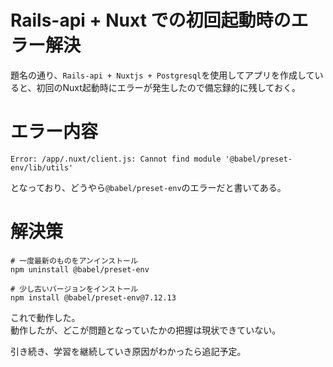 # Rails-api + Nuxt での初回起動時のエラー解決
題名の通り、`Rails-api + Nuxtjs + Postgresql`を使用してアプリを作成していると、初回のNuxt起動時にエラーが発生したので備忘録的に残しておく。

# エラー内容
```vue
Error: /app/.nuxt/client.js: Cannot find module '@babel/preset-env/lib/utils'
```
となっており、どうやら`@babel/preset-env`のエラーだと書いてある。

# 解決策
```vue
# 一度最新のものをアンインストール
npm uninstall @babel/preset-env

# 少し古いバージョンをインストール
npm install @babel/preset-env@7.12.13
```

これで動作した。  
動作したが、どこが問題となっていたかの把握は現状できていない。  

引き続き、学習を継続していき原因がわかったら追記予定。
